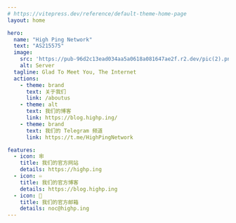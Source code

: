 ```yaml
---
# https://vitepress.dev/reference/default-theme-home-page
layout: home

hero:
  name: "High Ping Network"
  text: "AS215575"
  image:
    src: 'https://pub-96d2c13ead034aa5a0618a081647ae2f.r2.dev/pic(2).png'
    alt: Server
  tagline: Glad To Meet You, The Internet
  actions:
    - theme: brand
      text: 关于我们
      link: /aboutus
    - theme: alt
      text: 我们的博客
      link: https://blog.highp.ing/
    - theme: brand
      text: 我们的 Telegram 频道
      link: https://t.me/HighPingNetwork

features:
  - icon: 🕸️
    title: 我们的官方网站
    details: https://highp.ing
  - icon: ♾️
    title: 我们的官方博客
    details: https://blog.highp.ing
  - icon: 📧
    title: 我们的官方邮箱
    details: noc@highp.ing
---
```


